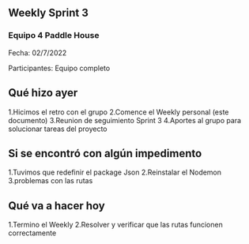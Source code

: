 ## Weekly Sprint 3 ##

### Equipo 4 Paddle House ###

Fecha: 02/7/2022

Participantes: Equipo completo

## Qué hizo ayer ##

1.Hicimos el retro con el grupo
2.Comence el Weekly personal (este documento)
3.Reunion de seguimiento Sprint 3
4.Aportes al grupo para solucionar tareas del proyecto


## Si se encontró con algún impedimento ##

1.Tuvimos que redefinir el package Json
2.Reinstalar el Nodemon 
3.problemas con las rutas


## Qué va a hacer hoy ##
1.Termino el Weekly
2.Resolver y verificar que las rutas funcionen correctamente

